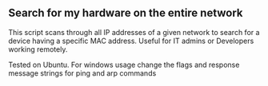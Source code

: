 ## Search for my hardware on the entire network
This script scans through all IP addresses of a given network to search
for a device having a specific MAC address.
Useful for IT admins or Developers working remotely. 

Tested on Ubuntu. For windows usage change the flags and response message strings
for ping and arp commands
